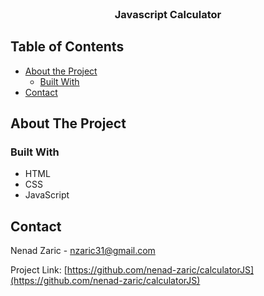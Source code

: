 <br />
<p align="center">

  <h3 align="center">Javascript Calculator</h3>
</p>



<!-- TABLE OF CONTENTS -->
## Table of Contents

* [About the Project](#about-the-project)
  * [Built With](#built-with)
* [Contact](#contact)


<!-- ABOUT THE PROJECT -->
## About The Project



### Built With

* HTML
* CSS
* JavaScript


<!-- CONTACT -->
## Contact

Nenad Zaric - nzaric31@gmail.com

Project Link: [https://github.com/nenad-zaric/calculatorJS](https://github.com/nenad-zaric/calculatorJS)

